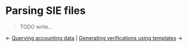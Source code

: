 # Parsing SIE files

> TODO write...

&larr; [Querying accounting data](01-querying.md) | [Generating verifications using templates](03-templates.md) &rarr;
